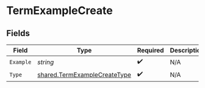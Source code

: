 # TermExampleCreate


## Fields

| Field                                                                        | Type                                                                         | Required                                                                     | Description                                                                  |
| ---------------------------------------------------------------------------- | ---------------------------------------------------------------------------- | ---------------------------------------------------------------------------- | ---------------------------------------------------------------------------- |
| `Example`                                                                    | *string*                                                                     | :heavy_check_mark:                                                           | N/A                                                                          |
| `Type`                                                                       | [shared.TermExampleCreateType](../../models/shared/termexamplecreatetype.md) | :heavy_check_mark:                                                           | N/A                                                                          |